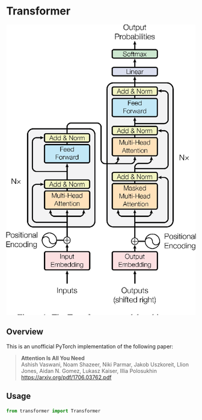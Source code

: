 # Transformer

![model](assets/3-Figure1-1.png)

## Overview
This is an unofficial PyTorch implementation of the following paper:

> **Attention Is All You Need** <br>
> Ashish Vaswani, Noam Shazeer, Niki Parmar, Jakob Uszkoreit, Llion Jones, Aidan N. Gomez, Lukasz Kaiser, Illia Polosukhin <br>
> https://arxiv.org/pdf/1706.03762.pdf

## Usage
```python
from transformer import Transformer
```
